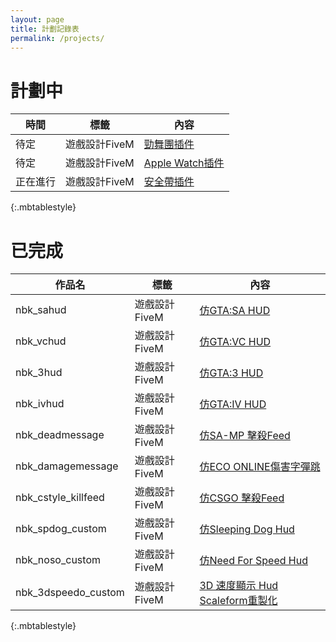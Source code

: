 ```yaml
---
layout: page
title: 計劃記錄表
permalink: /projects/
---
```


# 計劃中  

|時間|標籤|內容|
|--|--|--|
|待定|遊戲設計FiveM|[勁舞團插件](https://www.youtube.com/watch?v=9nEbqqPXWwE)|
|待定|遊戲設計FiveM|[Apple Watch插件](https://www.youtube.com/watch?v=yXj6OYGD2Nk)|
|正在進行|遊戲設計FiveM|[安全帶插件](https://www.youtube.com/watch?v=JCFyHNjzGX4)|
{:.mbtablestyle}


# 已完成  

|作品名|標籤|內容|
|--|--|--|
|nbk_sahud|遊戲設計FiveM|[仿GTA:SA HUD](https://www.youtube.com/watch?v=R1bgZX9m7W4)|
|nbk_vchud|遊戲設計FiveM|[仿GTA:VC HUD](https://www.youtube.com/watch?v=1VrdkXpc5lQ)|
|nbk_3hud|遊戲設計FiveM|[仿GTA:3 HUD](https://www.youtube.com/watch?v=D9iikpJfy7A)|
|nbk_ivhud|遊戲設計FiveM|[仿GTA:IV HUD](https://www.youtube.com/watch?v=ZRUnVjnCYxU)|
|nbk_deadmessage|遊戲設計FiveM|[仿SA-MP 擊殺Feed](https://www.youtube.com/watch?v=yPI6XzU11_k)|
|nbk_damagemessage|遊戲設計FiveM|[仿ECO ONLINE傷害字彈跳](https://www.youtube.com/watch?v=O076mZ-NmLA)|
|nbk_cstyle_killfeed|遊戲設計FiveM|[仿CSGO 擊殺Feed](https://www.youtube.com/watch?v=aPpZuYeJRlM)|
|nbk_spdog_custom|遊戲設計FiveM|[仿Sleeping Dog Hud](https://www.youtube.com/watch?v=F6V4dyHfi6U)|
|nbk_noso_custom|遊戲設計FiveM|[仿Need For Speed Hud](https://www.youtube.com/watch?v=bzZssB8fB3w)|
|nbk_3dspeedo_custom|遊戲設計FiveM|[3D 速度顯示 Hud Scaleform重製化](https://www.youtube.com/watch?v=H1OmDBSRyMU)|
{:.mbtablestyle}
